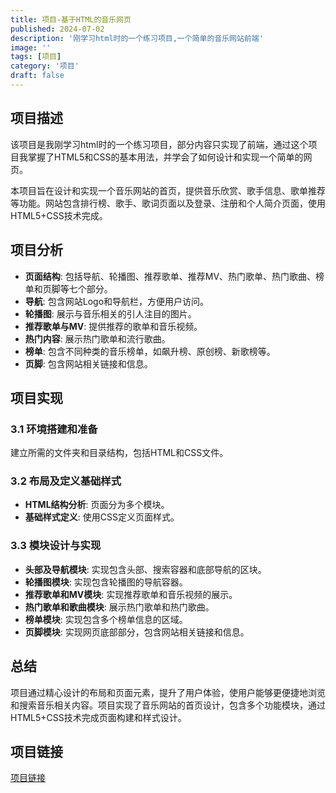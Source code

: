 ```yaml
---
title: 项目-基于HTML的音乐网页
published: 2024-07-02
description: '刚学习html时的一个练习项目,一个简单的音乐网站前端'
image: ''
tags: [项目]
category: '项目'
draft: false 
---
```



## 项目描述
该项目是我刚学习html时的一个练习项目，部分内容只实现了前端，通过这个项目我掌握了HTML5和CSS的基本用法，并学会了如何设计和实现一个简单的网页。

本项目旨在设计和实现一个音乐网站的首页，提供音乐欣赏、歌手信息、歌单推荐等功能。网站包含排行榜、歌手、歌词页面以及登录、注册和个人简介页面，使用HTML5+CSS技术完成。


## 项目分析
- **页面结构**: 包括导航、轮播图、推荐歌单、推荐MV、热门歌单、热门歌曲、榜单和页脚等七个部分。
- **导航**: 包含网站Logo和导航栏，方便用户访问。
- **轮播图**: 展示与音乐相关的引人注目的图片。
- **推荐歌单与MV**: 提供推荐的歌单和音乐视频。
- **热门内容**: 展示热门歌单和流行歌曲。
- **榜单**: 包含不同种类的音乐榜单，如飙升榜、原创榜、新歌榜等。
- **页脚**: 包含网站相关链接和信息。

## 项目实现
### 3.1 环境搭建和准备
建立所需的文件夹和目录结构，包括HTML和CSS文件。

### 3.2 布局及定义基础样式
- **HTML结构分析**: 页面分为多个模块。
- **基础样式定义**: 使用CSS定义页面样式。

### 3.3 模块设计与实现
- **头部及导航模块**: 实现包含头部、搜索容器和底部导航的区块。
- **轮播图模块**: 实现包含轮播图的导航容器。
- **推荐歌单和MV模块**: 实现推荐歌单和音乐视频的展示。
- **热门歌单和歌曲模块**: 展示热门歌单和热门歌曲。
- **榜单模块**: 实现包含多个榜单信息的区域。
- **页脚模块**: 实现网页底部部分，包含网站相关链接和信息。

## 总结
项目通过精心设计的布局和页面元素，提升了用户体验，使用户能够更便捷地浏览和搜索音乐相关内容。项目实现了音乐网站的首页设计，包含多个功能模块，通过HTML5+CSS技术完成页面构建和样式设计。

## 项目链接
[项目链接](https://github.com/2535521265/html-demo)